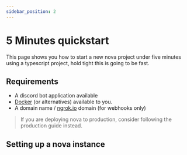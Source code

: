 ```yaml
---
sidebar_position: 2
---
```


# 5 Minutes quickstart

This page shows you how to start a new nova project
under five minutes using a typescript project,
hold tight this is going to be fast.

## Requirements

* A discord bot application available
* [Docker](https://docker.io/) (or alternatives) available to you.
* A domain name / [ngrok.io](https://ngrok.com/) domain (for webhooks only)

> If you are deploying nova to production, consider following the
> production guide instead.

## Setting up a nova instance

